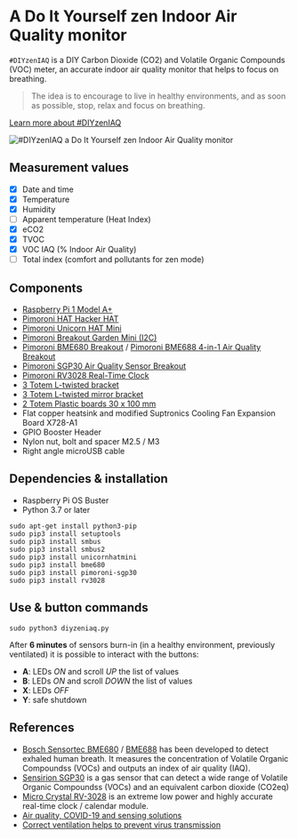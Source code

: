 # A Do It Yourself zen Indoor Air Quality monitor

`#DIYzenIAQ` is a DIY Carbon Dioxide (CO2) and Volatile Organic Compounds (VOC) meter, an accurate indoor air quality monitor that helps to focus on breathing.

> The idea is to encourage to live in healthy environments, and as soon as possible, stop, relax and focus on breathing.

[Learn more about #DIYzenIAQ](https://work.saraceni.org/airquality/?lang=en)

![#DIYzenIAQ a Do It Yourself zen Indoor Air Quality monitor](https://work.saraceni.org/airquality/img/gallery/diyzeniaq-unicorn-hat-mini-github.jpg)

## Measurement values

- [x] Date and time
- [x] Temperature
- [x] Humidity
- [ ] Apparent temperature (Heat Index)
- [x] eCO2
- [x] TVOC
- [x] VOC IAQ (% Indoor Air Quality)
- [ ] Total index (comfort and pollutants for zen mode)

## Components

* [Raspberry Pi 1 Model A+](https://www.raspberrypi.org/products/raspberry-pi-1-model-a-plus/)
* [Pimoroni HAT Hacker HAT](https://shop.pimoroni.com/products/hat-hacker-hat)
* [Pimoroni Unicorn HAT Mini](https://shop.pimoroni.com/products/unicorn-hat-mini)
* [Pimoroni Breakout Garden Mini (I2C)](https://shop.pimoroni.com/products/breakout-garden-mini-i2c)
* [Pimoroni BME680 Breakout](https://shop.pimoroni.com/products/bme680-breakout) / [Pimoroni BME688 4-in-1 Air Quality Breakout](https://shop.pimoroni.com/products/bme688-breakout)
* [Pimoroni SGP30 Air Quality Sensor Breakout](https://shop.pimoroni.com/products/sgp30-air-quality-sensor-breakout)
* [Pimoroni RV3028 Real-Time Clock](https://shop.pimoroni.com/products/rv3028-real-time-clock-rtc-breakout)
* [3 Totem L-twisted bracket](https://totemmaker.net/product/l-twisted-bracket-20-pack/)
* [3 Totem L-twisted mirror bracket](https://totemmaker.net/product/l-twisted-mirror-bracket-20-pack/)
* [2 Totem Plastic boards 30 x 100 mm](https://totemmaker.net/product/boards-10-pack/)
* Flat copper heatsink and modified Suptronics Cooling Fan Expansion Board X728-A1
* GPIO Booster Header
* Nylon nut, bolt and spacer M2.5 / M3
* Right angle microUSB cable

## Dependencies & installation

* Raspberry Pi OS Buster
* Python 3.7 or later

```shell
sudo apt-get install python3-pip
sudo pip3 install setuptools
sudo pip3 install smbus
sudo pip3 install smbus2
sudo pip3 install unicornhatmini
sudo pip3 install bme680
sudo pip3 install pimoroni-sgp30
sudo pip3 install rv3028
```

## Use & button commands

```shell
sudo python3 diyzeniaq.py
```

After **6 minutes** of sensors burn-in (in a healthy environment, previously ventilated) it is possible to interact with the buttons:

* **A**: LEDs _ON_ and scroll _UP_ the list of values
* **B**: LEDs _ON_ and scroll _DOWN_ the list of values
* **X**: LEDs _OFF_
* **Y**: safe shutdown

## References

* [Bosch Sensortec BME680](https://www.bosch-sensortec.com/products/environmental-sensors/gas-sensors/bme680/) / [BME688](https://www.bosch-sensortec.com/products/environmental-sensors/gas-sensors/bme688/) has been developed to detect exhaled human breath. It measures the concentration of Volatile Organic Compoundss (VOCs) and outputs an index of air quality (IAQ).
* [Sensirion SGP30](https://www.sensirion.com/en/environmental-sensors/gas-sensors/sgp30/) is a gas sensor that can detect a wide range of Volatile Organic Compoundss (VOCs) and an equivalent carbon dioxide (CO2eq)
* [Micro Crystal RV-3028](https://www.microcrystal.com/en/products/real-time-clock-rtc-modules/rv-3028-c7/) is an extreme low power and highly accurate real-time clock / calendar module.
* [Air quality, COVID-19 and sensing solutions](https://www.bosch-sensortec.com/news/how-sensing-solutions-help-to-fight-against-covid-19.html)
* [Correct ventilation helps to prevent virus transmission](https://www.sensirion.com/en/environmental-sensors/indoor-air-quality/correct-ventilation-helps-to-reduce-the-risk-of-virus-transmission/)
